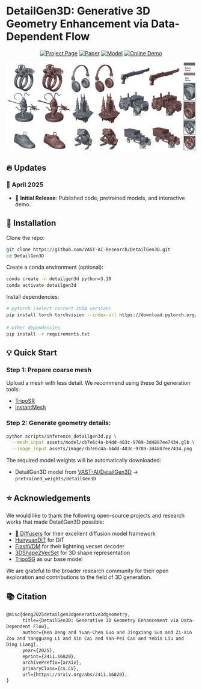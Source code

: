 # DetailGen3D: Generative 3D Geometry Enhancement via Data-Dependent Flow

<div align="center">

[![Project Page](https://img.shields.io/badge/🏠-Project%20Page-blue.svg)](https://detailgen3d.github.io/DetailGen3D/)
[![Paper](https://img.shields.io/badge/📑-Paper-green.svg)](https://arxiv.org/abs/2411.16820)
[![Model](https://img.shields.io/badge/🤗-Model-yellow.svg)](https://huggingface.co/VAST-AI/DetailGen3D)
[![Online Demo](https://img.shields.io/badge/%F0%9F%A4%97%20Hugging%20Face-Spaces-blue)](https://huggingface.co/spaces/VAST-AI/DetailGen3D)

</div>

![teaser](assets/doc/teaser.png)


## 🔥 Updates

### 📅 April 2025
- 🚀 **Initial Release**: Published code, pretrained models, and interactive demo.

## 🔨 Installation

Clone the repo:
```bash
git clone https://github.com/VAST-AI-Research/DetailGen3D.git
cd DetailGen3D
```

Create a conda environment (optional):
```bash
conda create -n detailgen3d python=3.10
conda activate detailgen3d
```

Install dependencies:
```bash
# pytorch (select correct CUDA version)
pip install torch torchvision --index-url https://download.pytorch.org/whl/{your-cuda-version}

# other dependencies
pip install -r requirements.txt
```

## 💡 Quick Start

### Step 1: Prepare coarse mesh
Upload a mesh with less detail. We recommend using these 3d generation tools:
- [TripoSR](https://huggingface.co/stabilityai/TripoSR)
- [InstantMesh](https://huggingface.co/spaces/TencentARC/InstantMesh)


### Step 2: Generate geometry details:
```bash
python scripts/inference_detailgen3d.py \
  --mesh_input assets/model/cb7e6c4a-b4dd-483c-9789-3d4887ee7434.glb \
  --image_input assets/image/cb7e6c4a-b4dd-483c-9789-3d4887ee7434.png
```

The required model weights will be automatically downloaded:
- DetailGen3D model from [VAST-AI/DetailGen3D](https://huggingface.co/VAST-AI/DetailGen3D) → `pretrained_weights/DetailGen3D`

## ⭐ Acknowledgements

We would like to thank the following open-source projects and research works that made DetailGen3D possible:

- [🤗 Diffusers](https://github.com/huggingface/diffusers) for their excellent diffusion model framework
- [HunyuanDiT](https://github.com/Tencent/HunyuanDiT) for DiT
- [FlashVDM](https://github.com/Tencent/FlashVDM) for their lightning vecset decoder
- [3DShape2VecSet](https://github.com/1zb/3DShape2VecSet) for 3D shape representation
- [TripoSG](https://github.com/VAST-AI-Research/TripoSG) as our base model

We are grateful to the broader research community for their open exploration and contributions to the field of 3D generation.

## 📚 Citation

```
@misc{deng2025detailgen3dgenerative3dgeometry,
      title={DetailGen3D: Generative 3D Geometry Enhancement via Data-Dependent Flow}, 
      author={Ken Deng and Yuan-Chen Guo and Jingxiang Sun and Zi-Xin Zou and Yangguang Li and Xin Cai and Yan-Pei Cao and Yebin Liu and Ding Liang},
      year={2025},
      eprint={2411.16820},
      archivePrefix={arXiv},
      primaryClass={cs.CV},
      url={https://arxiv.org/abs/2411.16820}, 
}
```

